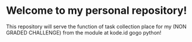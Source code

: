 # Welcome to my personal repository!

This repository will serve the function of task collection place for my (NON GRADED CHALLENGE) from the module at kode.id
gogo python!
